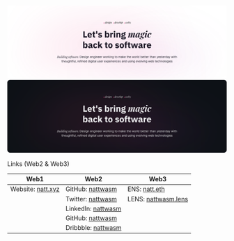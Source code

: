 ![Banner](./src/banner_light.svg#gh-light-mode-only)
![Banner](./src/banner_dark.svg#gh-dark-mode-only)

Links (Web2 & Web3)

| Web1                                 | Web2                                                       | Web3                                                  |
| ------------------------------------ | ---------------------------------------------------------- | ----------------------------------------------------- |
| Website: [natt.xyz](http://natt.xyz) | GitHub: [nattwasm](https://github.com/nattwasm)            | ENS: [natt.eth](https://natt.eth.co)                  |
|                                      | Twitter: [nattwasm](https://twitter.com/nattwasm)          | LENS: [nattwasm.lens](https://lenster.xyz/u/nattwasm) |
|                                      | LinkedIn: [nattwasm](https://www.linkedin.com/in/nattwasm) |                                                       |
|                                      | GitHub: [nattwasm](https://github.com/nattwasm)            |                                                       |
|                                      | Dribbble: [nattwasm](https://dribbble.com/nattwasm)        |                                                       |
